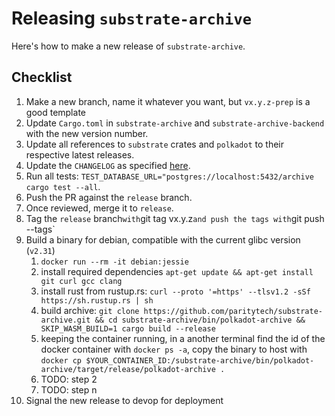 # Releasing `substrate-archive`

Here's how to make a new release of `substrate-archive`.

## Checklist

1. Make a new branch, name it whatever you want, but `vx.y.z-prep` is a good template
1. Update `Cargo.toml` in `substrate-archive` and `substrate-archive-backend` with the new version number.
1. Update all references to `substrate` crates and `polkadot` to their respective latest releases.
1. Update the `CHANGELOG` as specified [here](https://keepachangelog.com/en/1.0.0/).
1. Run all tests: `TEST_DATABASE_URL="postgres://localhost:5432/archive cargo test --all`.
1. Push the PR against the `release` branch.
1. Once reviewed, merge it to `release`.
1. Tag the `release` branch` with `git tag vx.y.z` and push the tags with `git push --tags`
1. Build a binary for debian, compatible with the current glibc version (`v2.31`)
    1. `docker run --rm -it debian:jessie`
    2. install required dependencies `apt-get update && apt-get install git curl gcc clang`
    3. install rust from rustup.rs: `curl --proto '=https' --tlsv1.2 -sSf https://sh.rustup.rs | sh`
    4. build archive: `git clone https://github.com/paritytech/substrate-archive.git && cd substrate-archive/bin/polkadot-archive && SKIP_WASM_BUILD=1 cargo build --release`
    5. keeping the container running, in a another terminal find the id of the docker container with `docker ps -a`, copy the binary to host with `docker cp $YOUR_CONTAINER_ID:/substrate-archive/bin/polkadot-archive/target/release/polkadot-archive .`
    1. TODO: step 2
    1. TODO: step n
1. Signal the new release to devop for deployment
